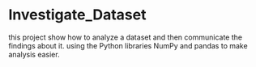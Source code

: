 # Investigate_Dataset
this project show how to analyze a dataset and then communicate the findings about it.  using the Python libraries NumPy and pandas to make analysis easier.
